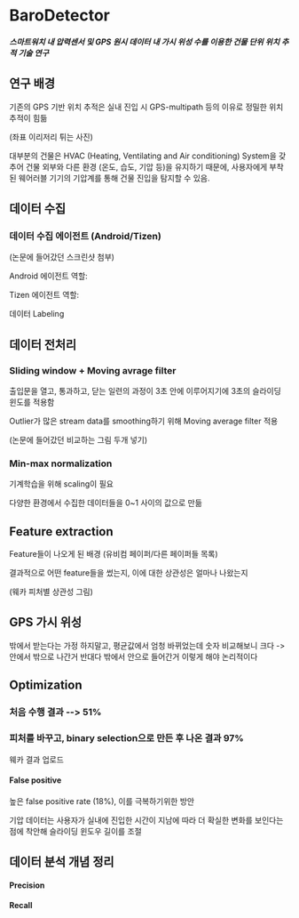 # BaroDetector

##### 스마트워치 내 압력센서 및 GPS 원시 데이터 내 가시 위성 수를 이용한 건물 단위 위치 추적 기술 연구

## 연구 배경

기존의 GPS 기반 위치 추적은 실내 진입 시 GPS-multipath 등의 이유로 정밀한 위치 추적이 힘듦

(좌표 이리저리 튀는 사진)

대부분의 건물은 HVAC (Heating, Ventilating and Air conditioning) System을 갖추어 건물 외부와 다른 환경 (온도, 습도, 기압 등)을 유지하기 때문에, 사용자에게 부착된 웨어러블 기기의 기압계를 통해 건물 진입을 탐지할 수 있음.

## 데이터 수집

### 데이터 수집 에이전트 (Android/Tizen)

(논문에 들어갔던 스크린샷 첨부)

Android 에이전트 역할:

Tizen 에이전트 역할: 

데이터 Labeling

## 데이터 전처리

### Sliding window + Moving avrage filter

출입문을 열고, 통과하고, 닫는 일련의 과정이 3초 안에 이루어지기에 3초의 슬라이딩 윈도를 적용함

Outlier가 많은 stream data를 smoothing하기 위해 Moving average filter 적용

(논문에 들어갔던 비교하는 그림 두개 넣기)

### Min-max normalization

기계학습을 위해 scaling이 필요

다양한 환경에서 수집한 데이터들을 0~1 사이의 값으로 만듦

## Feature extraction

Feature들이 나오게 된 배경 (유비컴 페이퍼/다른 페이퍼들 목록)

결과적으로 어떤 feature들을 썼는지, 이에 대한 상관성은 얼마나 나왔는지

(웨카 피처별 상관성 그림)

## GPS 가시 위성

밖에서 받는다는 가정 하지말고, 평균값에서 엄청 바뀌었는데 숫자 비교해보니 크다 -> 안에서 밖으로 나간거
반대다 밖에서 안으로 들어간거 이렇게 해야 논리적이다


## Optimization

### 처음 수행 결과 --> 51%

### 피처를 바꾸고, binary selection으로 만든 후 나온 결과 97%

웨카 결과 업로드

#### False positive

높은 false positive rate (18%), 이를 극복하기위한 방안

기압 데이터는 사용자가 실내에 진입한 시간이 지남에 따라 더 확실한 변화를 보인다는 점에 착안해 슬라이딩 윈도우 길이를 조절


## 데이터 분석 개념 정리

#### Precision

#### Recall


